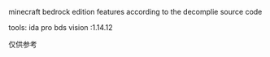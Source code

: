 minecraft bedrock edition features according to the decomplie  source code

tools: ida pro
bds vision :1.14.12

仅供参考
